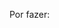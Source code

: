 Por fazer: 

[i14]: https://github.com/Ricordy/SD/issues/14
[i15]: https://github.com/Ricordy/SD/issues/15
[i16]: https://github.com/Ricordy/SD/issues/16
[i17]: https://github.com/Ricordy/SD/issues/17
[i18]: https://github.com/Ricordy/SD/issues/18
[i19]: https://github.com/Ricordy/SD/issues/19